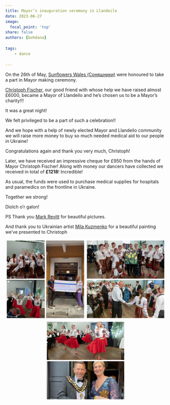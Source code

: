 ```yaml
---
title: Mayor’s inauguration ceremony in Llandeilo
date: 2023-06-27
image:
  focal_point: 'top'
share: false
authors: [bohdana]

tags:
    - dance
    
---
```


On the 26th of May, <a href="https://www.facebook.com/groups/601579067497655" target="_blank">Sunflowers Wales (Соняшники)</a> were honoured to take a part in Mayor making ceremony.

<!--more-->

<a href="https://www.facebook.com/christophffischer" target="_blank">Christoph Fischer</a>, our good friend with whose help we have raised almost £6000, became a Mayor of Llandeilo and he’s chosen us to be a Mayor’s charity!!!

It was a great night!

We felt privileged to be a part of such a celebration!!

And we hope with a help of newly elected Mayor and Llandeilo community we will raise more money to buy so much needed medical aid to our people in Ukraine!


Congratulations again and thank you very much, Christoph!

Later, we have received an impressive cheque for £950 from the hands of Mayor Christoph Fischer!
Along with money our dancers have collected we received in total of <b>£1218</b>!
Incredible!

As usual, the funds were used to purchase medical supplies for hospitals and paramedics on the frontline in Ukraine.

Together we strong!

Diolch o’r galon!

PS Thank you <a href="https://www.facebook.com/groups/601579067497655/user/100001259015536" target="_blank">Mark Revitt</a> for beautiful pictures.

And thank you to Ukrainian artist <a href="https://www.facebook.com/groups/601579067497655/user/100006019834030" target="_blank">Mila Kuzmenko</a> for a beautiful painting we’ve presented to Christoph






<div style="margin-top: 0;"><img src="Fischer-2.jpg" alt="Fischer2" width="50%" style="display: inline; margin-top: 0;"/><img src="Fischer-3.jpg" alt="Cafe3" width="50%" style="display: inline; margin-top: 0;"/></div>

<div style="margin-top: 0; text-align: center"><img src="Fischer-4.jpg" alt="Fischer4" width="50%" style="display: inline; margin-top: 0;"/></div>


